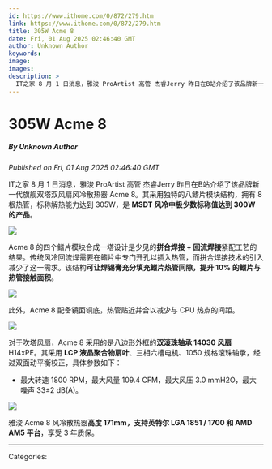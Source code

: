 ```yaml
---
id: https://www.ithome.com/0/872/279.htm
link: https://www.ithome.com/0/872/279.htm
title: 305W Acme 8
date: Fri, 01 Aug 2025 02:46:40 GMT
author: Unknown Author
keywords: 
image: 
images: 
description: >
  IT之家 8 月 1 日消息，雅浚 ProArtist 高管 杰睿Jerry 昨日在B站介绍了该品牌新一代旗舰双塔双风扇风冷散热器 Acme 8。其采用独特的八鳍片模块结构，拥有 8 根热管，标称解热能力达到 305W，是 MSDT 风冷中极少数标称值达到 300W 的产品。Acme 8 的四个鳍片模块合成一塔设计是少见的拼合焊接 + 回流焊接紧配工艺的结果。传统风冷回流焊需要在鳍片中专门开孔以插入热管，而拼合焊接技术的引入减少了这一需求。该结构可让焊锡膏充分填充鳍片热管间隙，提升 10% 的鳍片与热管接触面积。此外，Acme 8 配备镜面铜底，热管贴近并合以减少与 CPU 热点的间距。对于吹塔风扇，Acme 8 采用的是八边形外框的双滚珠轴承 14030 风扇 H14xPE。其采用 LCP 液晶聚合物扇叶、三相六槽电机、1050 规格滚珠轴承，经过双面动平衡校正，具体参数如下：最大转速 1800 RPM，最大风量 109.4 CFM，最大风压 3.0 mmH2O，最大噪声 33±2 dB(A)。雅浚 Acme 8 风冷散热器高度 171mm，支持英特尔 LGA 1851
---
```

# 305W Acme 8
##### By Unknown Author
_Published on Fri, 01 Aug 2025 02:46:40 GMT_

IT之家 8 月 1 日消息，雅浚 ProArtist 高管 杰睿Jerry 昨日在B站介绍了该品牌新一代旗舰双塔双风扇风冷散热器 Acme 8。其采用独特的八鳍片模块结构，拥有 8 根热管，标称解热能力达到 305W，是 **MSDT 风冷中极少数标称值达到 300W 的产品**。

![](https://img.ithome.com/newsuploadfiles/2025/8/1bef44cb-ba2e-4898-84e3-00b193ed469f.jpg?x-bce-process=image/format,f_auto)

Acme 8 的四个鳍片模块合成一塔设计是少见的**拼合焊接 + 回流焊接**紧配工艺的结果。传统风冷回流焊需要在鳍片中专门开孔以插入热管，而拼合焊接技术的引入减少了这一需求。该结构**可让焊锡膏充分填充鳍片热管间隙，提升 10% 的鳍片与热管接触面积**。

![](https://img.ithome.com/newsuploadfiles/2025/8/80572633-e33e-4538-9d7a-c8be70544558.jpg?x-bce-process=image/format,f_auto)

此外，Acme 8 配备镜面铜底，热管贴近并合以减少与 CPU 热点的间距。

![](https://img.ithome.com/newsuploadfiles/2025/8/f6b2ec8c-a1f7-434a-bf21-74aa473a39ed.jpg?x-bce-process=image/format,f_auto)

对于吹塔风扇，Acme 8 采用的是八边形外框的**双滚珠轴承 14030 风扇** H14xPE。其采用 **LCP 液晶聚合物扇叶**、三相六槽电机、1050 规格滚珠轴承，经过双面动平衡校正，具体参数如下：

-   最大转速 1800 RPM，最大风量 109.4 CFM，最大风压 3.0 mmH2O，最大噪声 33±2 dB(A)。
    

![](https://img.ithome.com/newsuploadfiles/2025/8/48383ebf-54c8-427f-a97c-0a6827d5fc2c.jpg?x-bce-process=image/format,f_auto)

雅浚 Acme 8 风冷散热器**高度 171mm，支持英特尔 LGA 1851 / 1700 和 AMD AM5 平台**，享受 3 年质保。

---
Categories: 
